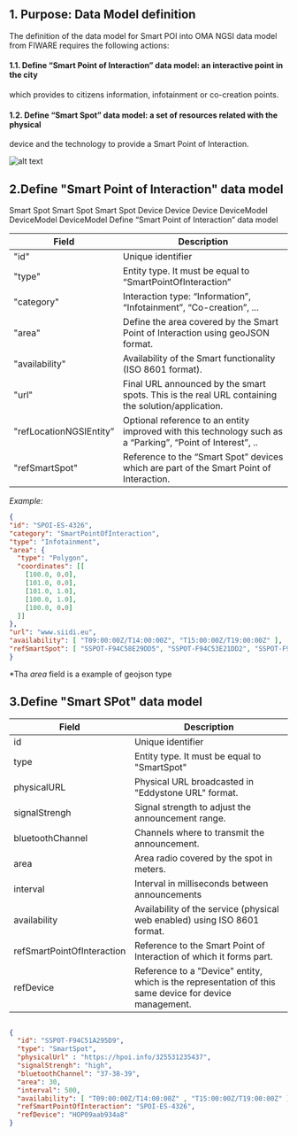 ## 1. Purpose: Data Model definition<br>
The definition of the data model for Smart POI into OMA NGSI data model from FIWARE
requires the following actions:

#### 1.1. Define “Smart Point of Interaction” data model: an interactive point in the city
which provides to citizens information, infotainment or co-creation points.

#### 1.2. Define “Smart Spot” data model: a set of resources related with the physical
device and the technology to provide a Smart Point of Interaction.

![alt text](https://drive.google.com/uc?id=0B5ZBzMDWQL6haGM0Nno1STJBeDg "Logo Title Text 1")

## 2.Define "Smart Point of Interaction" data model
Smart Spot Smart Spot Smart Spot
Device Device Device
DeviceModel DeviceModel DeviceModel
Define “Smart Point of Interaction” data model

| Field | Description |
|-------|-------------|
|"id" | Unique identifier|
|"type"| Entity type. It must be equal to “SmartPointOfInteraction”|
|"category"| Interaction type: “Information”, “Infotainment”, “Co-creation”, ...|
|"area"| Define the area covered by the Smart Point of Interaction using geoJSON format.|
|"availability"| Availability of the Smart functionality (ISO 8601 format).|
|"url"| Final URL announced by the smart spots. This is the real URL containing the solution/application.|
|"refLocationNGSIEntity”| Optional reference to an entity improved with this technology such as a “Parking”, “Point of Interest”, ..|
|"refSmartSpot"| Reference to the “Smart Spot” devices which are part of the Smart Point of Interaction.|


*_Example:_*
```json
{
"id": "SPOI-ES-4326",
"category": "SmartPointOfInteraction",
"type": "Infotainment",
"area": {                           
  "type": "Polygon",
  "coordinates": [[
    [100.0, 0.0], 
    [101.0, 0.0], 
    [101.0, 1.0], 
    [100.0, 1.0], 
    [100.0, 0.0] 
  ]]
},
"url": "www.siidi.eu",
"availability": [ "T09:00:00Z/T14:00:00Z", "T15:00:00Z/T19:00:00Z" ],
"refSmartSpot": [ "SSPOT-F94C58E29DD5", "SSPOT-F94C53E21DD2", "SSPOT-F94C51A295D9"]
}
```
*Tha *area* field is a example of geojson type

## 3.Define "Smart SPot" data model

| Field | Description |
|-------|-------------|
|id| Unique identifier|
|type| Entity type. It must be equal to "SmartSpot"|
|physicalURL| Physical URL broadcasted in "Eddystone URL" format.|
|signalStrengh| Signal strength to adjust the announcement range.|
|bluetoothChannel| Channels where to transmit the announcement.|
|area| Area radio covered by the spot in meters.|
|interval| Interval in milliseconds between announcements|
|availability| Availability of the service (physical web enabled) using ISO 8601 format.|
|refSmartPointOfInteraction| Reference to the Smart Point of Interaction of which it forms part.|
|refDevice| Reference to a "Device" entity, which is the representation of this same device for device management.|
```json

{
  "id": "SSPOT-F94C51A295D9",
  "type": "SmartSpot",
  "physicalUrl" : "https://hpoi.info/325531235437",
  "signalStrengh": "high",
  "bluetoothChannel": "37-38-39",
  "area": 30,
  "interval": 500,
  "availability": [ "T09:00:00Z/T14:00:00Z" , "T15:00:00Z/T19:00:00Z" ],  
  "refSmartPointOfInteraction": "SPOI-ES-4326",
  "refDevice": "HOP09aab934a8"
}

```
